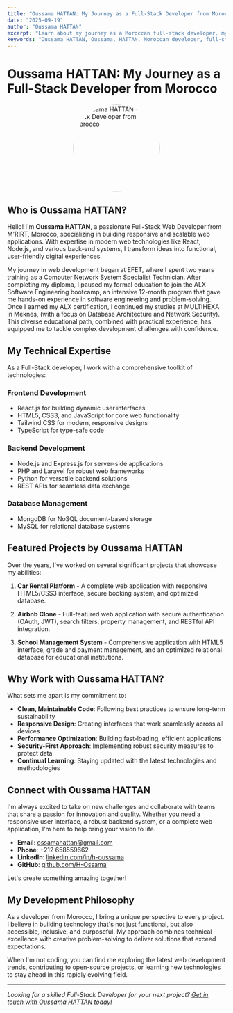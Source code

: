 ```yaml
---
title: "Oussama HATTAN: My Journey as a Full-Stack Developer from Morocco"
date: "2025-09-19"
author: "Oussama HATTAN"
excerpt: "Learn about my journey as a Moroccan full-stack developer, my expertise, and how I can help with your web development projects."
keywords: "Oussama HATTAN, Oussama, HATTAN, Moroccan developer, full-stack developer, web development, React developer, Node.js developer"
---
```


# Oussama HATTAN: My Journey as a Full-Stack Developer from Morocco

<img src="/images/hattan-profile.png" alt="Oussama HATTAN - Full Stack Developer from Morocco" width="200" height="200" style="border-radius: 100px; margin: 20px auto; display: block;" />

## Who is Oussama HATTAN?

Hello! I'm **Oussama HATTAN**, a passionate Full-Stack Web Developer from M'RIRT, Morocco, specializing in building responsive and scalable web applications. With expertise in modern web technologies like React, Node.js, and various back-end systems, I transform ideas into functional, user-friendly digital experiences.

My journey in web development began at EFET, where I spent two years training as a Computer Network System Specialist Technician. After completing my diploma, I paused my formal education to join the ALX Software Engineering bootcamp, an intensive 12-month program that gave me hands-on experience in software engineering and problem-solving. Once I earned my ALX certification, I continued my studies at MULTIHEXA in Meknes, (with a focus on Database Architecture and Network Security). This diverse educational path, combined with practical experience, has equipped me to tackle complex development challenges with confidence.

## My Technical Expertise

As a Full-Stack developer, I work with a comprehensive toolkit of technologies:

### Frontend Development
- React.js for building dynamic user interfaces
- HTML5, CSS3, and JavaScript for core web functionality
- Tailwind CSS for modern, responsive designs
- TypeScript for type-safe code

### Backend Development
- Node.js and Express.js for server-side applications
- PHP and Laravel for robust web frameworks
- Python for versatile backend solutions
- REST APIs for seamless data exchange

### Database Management
- MongoDB for NoSQL document-based storage
- MySQL for relational database systems

## Featured Projects by Oussama HATTAN

Over the years, I've worked on several significant projects that showcase my abilities:

1. **Car Rental Platform** - A complete web application with responsive HTML5/CSS3 interface, secure booking system, and optimized database.

2. **Airbnb Clone** - Full-featured web application with secure authentication (OAuth, JWT), search filters, property management, and RESTful API integration.

3. **School Management System** - Comprehensive application with HTML5 interface, grade and payment management, and an optimized relational database for educational institutions.

## Why Work with Oussama HATTAN?

What sets me apart is my commitment to:

- **Clean, Maintainable Code**: Following best practices to ensure long-term sustainability
- **Responsive Design**: Creating interfaces that work seamlessly across all devices
- **Performance Optimization**: Building fast-loading, efficient applications
- **Security-First Approach**: Implementing robust security measures to protect data
- **Continual Learning**: Staying updated with the latest technologies and methodologies

## Connect with Oussama HATTAN

I'm always excited to take on new challenges and collaborate with teams that share a passion for innovation and quality. Whether you need a responsive user interface, a robust backend system, or a complete web application, I'm here to help bring your vision to life.

- **Email**: ossamahattan@gmail.com
- **Phone**: +212 658559662
- **LinkedIn**: [linkedin.com/in/h-oussama](https://linkedin.com/in/h-oussama)
- **GitHub**: [github.com/H-Ossama](https://github.com/H-Ossama)

Let's create something amazing together!

## My Development Philosophy

As a developer from Morocco, I bring a unique perspective to every project. I believe in building technology that's not just functional, but also accessible, inclusive, and purposeful. My approach combines technical excellence with creative problem-solving to deliver solutions that exceed expectations.

When I'm not coding, you can find me exploring the latest web development trends, contributing to open-source projects, or learning new technologies to stay ahead in this rapidly evolving field.

---

*Looking for a skilled Full-Stack Developer for your next project? [Get in touch with Oussama HATTAN today!](/contact)*